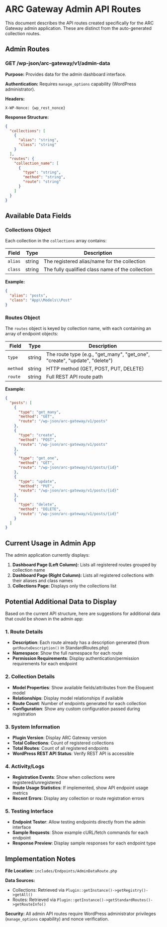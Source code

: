 # ARC Gateway Admin API Routes

This document describes the API routes created specifically for the ARC Gateway admin application. These are distinct from the auto-generated collection routes.

## Admin Routes

### GET /wp-json/arc-gateway/v1/admin-data

**Purpose:** Provides data for the admin dashboard interface.

**Authentication:** Requires `manage_options` capability (WordPress administrator).

**Headers:**
```
X-WP-Nonce: {wp_rest_nonce}
```

**Response Structure:**
```json
{
  "collections": [
    {
      "alias": "string",
      "class": "string"
    }
  ],
  "routes": {
    "collection_name": [
      {
        "type": "string",
        "method": "string",
        "route": "string"
      }
    ]
  }
}
```

## Available Data Fields

### Collections Object
Each collection in the `collections` array contains:

| Field | Type | Description |
|-------|------|-------------|
| `alias` | string | The registered alias/name for the collection |
| `class` | string | The fully qualified class name of the collection |

**Example:**
```json
{
  "alias": "posts",
  "class": "App\\Models\\Post"
}
```

### Routes Object
The `routes` object is keyed by collection name, with each containing an array of endpoint objects:

| Field | Type | Description |
|-------|------|-------------|
| `type` | string | The route type (e.g., "get_many", "get_one", "create", "update", "delete") |
| `method` | string | HTTP method (GET, POST, PUT, DELETE) |
| `route` | string | Full REST API route path |

**Example:**
```json
{
  "posts": [
    {
      "type": "get_many",
      "method": "GET",
      "route": "/wp-json/arc-gateway/v1/posts"
    },
    {
      "type": "create",
      "method": "POST",
      "route": "/wp-json/arc-gateway/v1/posts"
    },
    {
      "type": "get_one",
      "method": "GET",
      "route": "/wp-json/arc-gateway/v1/posts/{id}"
    },
    {
      "type": "update",
      "method": "PUT",
      "route": "/wp-json/arc-gateway/v1/posts/{id}"
    },
    {
      "type": "delete",
      "method": "DELETE",
      "route": "/wp-json/arc-gateway/v1/posts/{id}"
    }
  ]
}
```

## Current Usage in Admin App

The admin application currently displays:

1. **Dashboard Page (Left Column):** Lists all registered routes grouped by collection name
2. **Dashboard Page (Right Column):** Lists all registered collections with their aliases and class names
3. **Collections Page:** Displays only the collections list

## Potential Additional Data to Display

Based on the current API structure, here are suggestions for additional data that could be shown in the admin app:

### 1. Route Details
- **Description**: Each route already has a description generated (from `getRouteDescription()` in StandardRoutes.php)
- **Namespace**: Show the full namespace for each route
- **Permission Requirements**: Display authentication/permission requirements for each endpoint

### 2. Collection Details
- **Model Properties**: Show available fields/attributes from the Eloquent model
- **Relationships**: Display model relationships if available
- **Route Count**: Number of endpoints generated for each collection
- **Configuration**: Show any custom configuration passed during registration

### 3. System Information
- **Plugin Version**: Display ARC Gateway version
- **Total Collections**: Count of registered collections
- **Total Routes**: Count of all registered endpoints
- **WordPress REST API Status**: Verify REST API is accessible

### 4. Activity/Logs
- **Registration Events**: Show when collections were registered/unregistered
- **Route Usage Statistics**: If implemented, show API endpoint usage metrics
- **Recent Errors**: Display any collection or route registration errors

### 5. Testing Interface
- **Endpoint Tester**: Allow testing endpoints directly from the admin interface
- **Sample Requests**: Show example cURL/fetch commands for each endpoint
- **Response Preview**: Display sample responses for each endpoint type

## Implementation Notes

**File Location:** `includes/Endpoints/AdminDataRoute.php`

**Data Sources:**
- Collections: Retrieved via `Plugin::getInstance()->getRegistry()->getAll()`
- Routes: Retrieved via `Plugin::getInstance()->getStandardRoutes()->getRouteInfo()`

**Security:** All admin API routes require WordPress administrator privileges (`manage_options` capability) and nonce verification.
